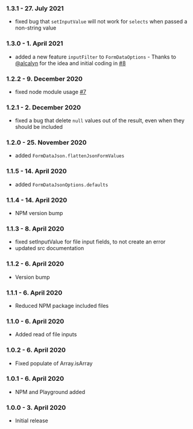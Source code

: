 ### 1.3.1 - 27. July 2021
* fixed bug that `setInputValue` will not work for `selects` when passed a non-string value

### 1.3.0 - 1. April 2021
* added a new feature `inputFilter` to `FormDataOptions` - Thanks to [@alcalyn](https://github.com/alcalyn) for the idea and initial coding in [#8](https://github.com/brainfoolong/form-data-json/issues/8)

### 1.2.2 - 9. December 2020
* fixed node module usage [#7](https://github.com/brainfoolong/form-data-json/issues/7)

### 1.2.1 - 2. December 2020
* fixed a bug that delete `null` values out of the result, even when they should be included

### 1.2.0 - 25. November 2020
* added `FormDataJson.flattenJsonFormValues`

### 1.1.5 - 14. April 2020
* added `FormDataJsonOptions.defaults`

### 1.1.4 - 14. April 2020
* NPM version bump

### 1.1.3 - 8. April 2020
* fixed setInputValue for file input fields, to not create an error
* updated src documentation

### 1.1.2 - 6. April 2020
* Version bump

### 1.1.1 - 6. April 2020
* Reduced NPM package included files

### 1.1.0 - 6. April 2020
* Added read of file inputs

### 1.0.2 - 6. April 2020
* Fixed populate of Array.isArray

### 1.0.1 - 6. April 2020
* NPM and Playground added

### 1.0.0 - 3. April 2020
* Initial release